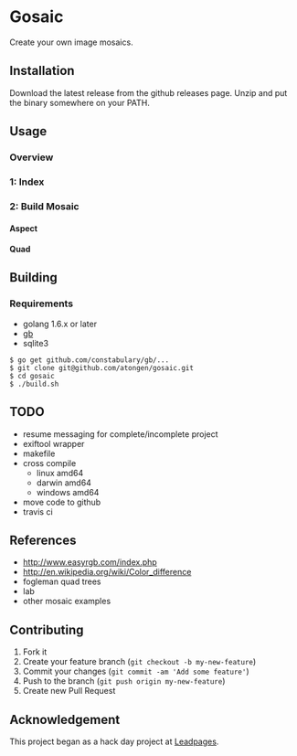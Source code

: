 # Gosaic

Create your own image mosaics.

## Installation

Download the latest release from the github releases page. Unzip and put
the binary somewhere on your PATH.

## Usage

### Overview

### 1: Index

### 2: Build Mosaic

#### Aspect

#### Quad

## Building

### Requirements

* golang 1.6.x or later
* [gb](https://getgb.io/)
* sqlite3

```shell
$ go get github.com/constabulary/gb/...
$ git clone git@github.com/atongen/gosaic.git
$ cd gosaic
$ ./build.sh
```

## TODO

* resume messaging for complete/incomplete project
* exiftool wrapper
* makefile
* cross compile
  - linux amd64
  - darwin amd64
  - windows amd64
* move code to github
* travis ci

## References

* http://www.easyrgb.com/index.php
* http://en.wikipedia.org/wiki/Color_difference
* fogleman quad trees
* lab
* other mosaic examples

## Contributing

1. Fork it
1. Create your feature branch (`git checkout -b my-new-feature`)
1. Commit your changes (`git commit -am 'Add some feature'`)
1. Push to the branch (`git push origin my-new-feature`)
1. Create new Pull Request

## Acknowledgement

This project began as a hack day project at [Leadpages](https://www.leadpages.net).

